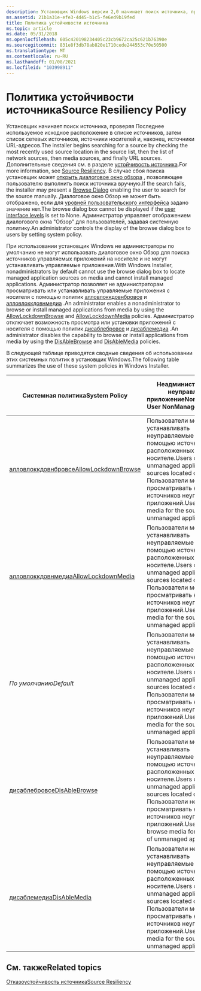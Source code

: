 ```yaml
---
description: Установщик Windows версии 2,0 начинает поиск источника, проверяя последнее использованное исходное расположение в списке источников, затем список сетевых источников, источники носителей и, наконец, источники URL-адресов.
ms.assetid: 21b1a31e-efe3-4d45-b1c5-fe6ed9b19fed
title: Политика устойчивости источника
ms.topic: article
ms.date: 05/31/2018
ms.openlocfilehash: 605c420198234405c23cb9672ca25c621b76390e
ms.sourcegitcommit: 831e8f3db78ab820e1710cede244553c70e50500
ms.translationtype: MT
ms.contentlocale: ru-RU
ms.lasthandoff: 01/08/2021
ms.locfileid: "103998911"
---
```

# <a name="source-resiliency-policy"></a><span data-ttu-id="b8963-103">Политика устойчивости источника</span><span class="sxs-lookup"><span data-stu-id="b8963-103">Source Resiliency Policy</span></span>

<span data-ttu-id="b8963-104">Установщик начинает поиск источника, проверяя Последнее используемое исходное расположение в списке источников, затем список сетевых источников, источники носителей и, наконец, источники URL-адресов.</span><span class="sxs-lookup"><span data-stu-id="b8963-104">The installer begins searching for a source by checking the most recently used source location in the source list, then the list of network sources, then media sources, and finally URL sources.</span></span> <span data-ttu-id="b8963-105">Дополнительные сведения см. в разделе [устойчивость источника](source-resiliency.md).</span><span class="sxs-lookup"><span data-stu-id="b8963-105">For more information, see [Source Resiliency](source-resiliency.md).</span></span> <span data-ttu-id="b8963-106">В случае сбоя поиска установщик может [открыть диалоговое окно обзора](browse-dialog.md) , позволяющее пользователю выполнить поиск источника вручную.</span><span class="sxs-lookup"><span data-stu-id="b8963-106">If the search fails, the installer may present a [Browse Dialog](browse-dialog.md) enabling the user to search for the source manually.</span></span> <span data-ttu-id="b8963-107">Диалоговое окно Обзор не может быть отображено, если для [уровней пользовательского интерфейса](user-interface-levels.md) задано значение нет.</span><span class="sxs-lookup"><span data-stu-id="b8963-107">The browse dialog box cannot be displayed if the [user interface levels](user-interface-levels.md) is set to None.</span></span> <span data-ttu-id="b8963-108">Администратор управляет отображением диалогового окна "Обзор" для пользователей, задавая системную политику.</span><span class="sxs-lookup"><span data-stu-id="b8963-108">An administrator controls the display of the browse dialog box to users by setting system policy.</span></span>

<span data-ttu-id="b8963-109">При использовании установщик Windows не администраторы по умолчанию не могут использовать диалоговое окно Обзор для поиска источников управляемых приложений на носителе и не могут устанавливать управляемые приложения.</span><span class="sxs-lookup"><span data-stu-id="b8963-109">With Windows Installer, nonadministrators by default cannot use the browse dialog box to locate managed application sources on media and cannot install managed applications.</span></span> <span data-ttu-id="b8963-110">Администратор позволяет не администраторам просматривать или устанавливать управляемые приложения с носителя с помощью политик [алловлоккдовнбровсе](allowlockdownbrowse.md) и [алловлоккдовнмедиа](allowlockdownmedia.md) .</span><span class="sxs-lookup"><span data-stu-id="b8963-110">An administrator enables a nonadministrator to browse or install managed applications from media by using the [AllowLockdownBrowse](allowlockdownbrowse.md) and [AllowLockdownMedia](allowlockdownmedia.md) policies.</span></span> <span data-ttu-id="b8963-111">Администратор отключает возможность просмотра или установки приложений с носителя с помощью политик [дисаблебровсе](disablebrowse.md) и [дисаблемедиа](disablemedia.md) .</span><span class="sxs-lookup"><span data-stu-id="b8963-111">An administrator disables the capability to browse or install applications from media by using the [DisAbleBrowse](disablebrowse.md) and [DisAbleMedia](disablemedia.md) policies.</span></span>

<span data-ttu-id="b8963-112">В следующей таблице приводятся сводные сведения об использовании этих системных политик в установщик Windows.</span><span class="sxs-lookup"><span data-stu-id="b8963-112">The following table summarizes the use of these system policies in Windows Installer.</span></span>



| <span data-ttu-id="b8963-113">Системная политика</span><span class="sxs-lookup"><span data-stu-id="b8963-113">System Policy</span></span>                                  | <span data-ttu-id="b8963-114">Неадминистраторское неуправляемое приложение</span><span class="sxs-lookup"><span data-stu-id="b8963-114">NonAdministrator User NonManaged Application</span></span>                                                                                                             | <span data-ttu-id="b8963-115">Управляемое пользователем приложение, не являющиеся администраторами</span><span class="sxs-lookup"><span data-stu-id="b8963-115">NonAdministrator User Managed Application</span></span>                                                                                                                 | <span data-ttu-id="b8963-116">Неуправляемое приложение, управляемое администратором</span><span class="sxs-lookup"><span data-stu-id="b8963-116">Administrator Managed Application NonManaged Application</span></span>                                                                                               |
|------------------------------------------------|----------------------------------------------------------------------------------------------------------------------------------------------------------|-----------------------------------------------------------------------------------------------------------------------------------------------------------|--------------------------------------------------------------------------------------------------------------------------------------------------------|
| [<span data-ttu-id="b8963-117">алловлоккдовнбровсе</span><span class="sxs-lookup"><span data-stu-id="b8963-117">AllowLockdownBrowse</span></span>](allowlockdownbrowse.md) | <span data-ttu-id="b8963-118">Пользователи могут устанавливать неуправляемые приложения с помощью источников, расположенных на носителе.</span><span class="sxs-lookup"><span data-stu-id="b8963-118">Users can install unmanaged applications using sources located on media.</span></span> <span data-ttu-id="b8963-119">Пользователи могут просматривать носители для источников неуправляемых приложений.</span><span class="sxs-lookup"><span data-stu-id="b8963-119">Users can browse media for the sources of unmanaged applications.</span></span><br/>    | <span data-ttu-id="b8963-120">Пользователи не могут устанавливать управляемые приложения с помощью источников, расположенных на носителе.</span><span class="sxs-lookup"><span data-stu-id="b8963-120">Users cannot install managed applications using sources located on media.</span></span> <span data-ttu-id="b8963-121">Пользователи могут просматривать носители для источников управляемых приложений.</span><span class="sxs-lookup"><span data-stu-id="b8963-121">Users can browse media for the sources of managed applications.</span></span><br/>      | <span data-ttu-id="b8963-122">Администраторы могут устанавливать приложения с помощью источников, расположенных на носителе.</span><span class="sxs-lookup"><span data-stu-id="b8963-122">Administrators can install applications using sources located on media.</span></span> <span data-ttu-id="b8963-123">Администраторы могут просматривать носители для источников приложений.</span><span class="sxs-lookup"><span data-stu-id="b8963-123">Administrators can browse media for the sources of applications.</span></span><br/>    |
| [<span data-ttu-id="b8963-124">алловлоккдовнмедиа</span><span class="sxs-lookup"><span data-stu-id="b8963-124">AllowLockdownMedia</span></span>](allowlockdownmedia.md)   | <span data-ttu-id="b8963-125">Пользователи могут устанавливать неуправляемые приложения с помощью источников, расположенных на носителе.</span><span class="sxs-lookup"><span data-stu-id="b8963-125">Users can install unmanaged applications using sources located on media.</span></span> <span data-ttu-id="b8963-126">Пользователи могут просматривать носители для источников неуправляемых приложений.</span><span class="sxs-lookup"><span data-stu-id="b8963-126">Users can browse media for the sources of unmanaged applications.</span></span><br/>    | <span data-ttu-id="b8963-127">Пользователи могут устанавливать управляемые приложения с помощью источников, расположенных на носителе.</span><span class="sxs-lookup"><span data-stu-id="b8963-127">Users can install managed applications using sources located on media.</span></span> <span data-ttu-id="b8963-128">Пользователи не могут просматривать носители для источников управляемых приложений.</span><span class="sxs-lookup"><span data-stu-id="b8963-128">Users cannot browse media for the sources of managed applications.</span></span><br/>      | <span data-ttu-id="b8963-129">Администраторы могут устанавливать приложения с помощью источников, расположенных на носителе.</span><span class="sxs-lookup"><span data-stu-id="b8963-129">Administrators can install applications using sources located on media.</span></span> <span data-ttu-id="b8963-130">Администраторы могут просматривать носители для источников приложений.</span><span class="sxs-lookup"><span data-stu-id="b8963-130">Administrators can browse media for the sources of applications.</span></span><br/>    |
| <span data-ttu-id="b8963-131">*По умолчанию*</span><span class="sxs-lookup"><span data-stu-id="b8963-131">*Default*</span></span>                                      | <span data-ttu-id="b8963-132">Пользователи могут устанавливать неуправляемые приложения с помощью источников, расположенных на носителе.</span><span class="sxs-lookup"><span data-stu-id="b8963-132">Users can install unmanaged applications using sources located on media.</span></span> <span data-ttu-id="b8963-133">Пользователи могут просматривать носители для источников неуправляемых приложений.</span><span class="sxs-lookup"><span data-stu-id="b8963-133">Users can browse media for the sources of unmanaged applications.</span></span><br/>    | <span data-ttu-id="b8963-134">Пользователи не могут устанавливать управляемые приложения с помощью источников, расположенных на носителе.</span><span class="sxs-lookup"><span data-stu-id="b8963-134">Users cannot install managed applications using sources located on media.</span></span> <span data-ttu-id="b8963-135">Пользователи не могут просматривать носители для источников управляемых приложений.</span><span class="sxs-lookup"><span data-stu-id="b8963-135">Users cannot browse media for the sources of managed applications.</span></span><br/>   | <span data-ttu-id="b8963-136">Администраторы могут устанавливать приложения с помощью источников, расположенных на носителе.</span><span class="sxs-lookup"><span data-stu-id="b8963-136">Administrators can install applications using sources located on media.</span></span> <span data-ttu-id="b8963-137">Администраторы могут просматривать носители для источников приложений.</span><span class="sxs-lookup"><span data-stu-id="b8963-137">Administrators can browse media for the sources of applications.</span></span><br/>    |
| [<span data-ttu-id="b8963-138">дисаблебровсе</span><span class="sxs-lookup"><span data-stu-id="b8963-138">DisAbleBrowse</span></span>](disablebrowse.md)             | <span data-ttu-id="b8963-139">Пользователи могут устанавливать неуправляемые приложения с помощью источников, расположенных на носителе.</span><span class="sxs-lookup"><span data-stu-id="b8963-139">Users can install unmanaged applications using sources located on media.</span></span> <span data-ttu-id="b8963-140">Пользователи не могут просматривать носители для источников неуправляемых приложений.</span><span class="sxs-lookup"><span data-stu-id="b8963-140">Users cannot browse media for the sources of unmanaged applications.</span></span><br/> | <span data-ttu-id="b8963-141">Пользователи не могут устанавливать управляемые приложения с помощью источников, расположенных на носителе.</span><span class="sxs-lookup"><span data-stu-id="b8963-141">Users cannot install managed applications using sources located on media.</span></span> <span data-ttu-id="b8963-142">Пользователи не могут просматривать носители для источников управляемых приложений.</span><span class="sxs-lookup"><span data-stu-id="b8963-142">Users cannot browse media for the sources of managed applications.</span></span> <span data-ttu-id="b8963-143">.</span><span class="sxs-lookup"><span data-stu-id="b8963-143">.</span></span><br/> | <span data-ttu-id="b8963-144">Администраторы могут устанавливать приложения с помощью источников, расположенных на носителе.</span><span class="sxs-lookup"><span data-stu-id="b8963-144">Administrators can install applications using sources located on media.</span></span> <span data-ttu-id="b8963-145">Администраторы не могут просматривать файлы мультимедиа для источников приложений.</span><span class="sxs-lookup"><span data-stu-id="b8963-145">Administrators cannot browse media for the sources of applications.</span></span><br/> |
| [<span data-ttu-id="b8963-146">дисаблемедиа</span><span class="sxs-lookup"><span data-stu-id="b8963-146">DisAbleMedia</span></span>](disablemedia.md)               | <span data-ttu-id="b8963-147">Пользователи не могут устанавливать неуправляемые приложения с помощью источников, расположенных на носителе.</span><span class="sxs-lookup"><span data-stu-id="b8963-147">Users cannot install unmanaged applications using sources located on media.</span></span> <span data-ttu-id="b8963-148">Пользователи могут просматривать носители для источников неуправляемых приложений.</span><span class="sxs-lookup"><span data-stu-id="b8963-148">Users can browse media for the sources of unmanaged applications.</span></span><br/> | <span data-ttu-id="b8963-149">Пользователи не могут устанавливать управляемые приложения с помощью источников, расположенных на носителе.</span><span class="sxs-lookup"><span data-stu-id="b8963-149">Users cannot install managed applications using sources located on media.</span></span> <span data-ttu-id="b8963-150">Пользователи не могут просматривать носители для источников управляемых приложений.</span><span class="sxs-lookup"><span data-stu-id="b8963-150">Users cannot browse media for the sources of managed applications.</span></span><br/>   | <span data-ttu-id="b8963-151">Администраторы не могут устанавливать приложения с помощью источников, расположенных на носителе.</span><span class="sxs-lookup"><span data-stu-id="b8963-151">Administrators cannot install applications using sources located on media.</span></span> <span data-ttu-id="b8963-152">Администраторы могут просматривать носители для источников приложений.</span><span class="sxs-lookup"><span data-stu-id="b8963-152">Administrators can browse media for the sources of applications.</span></span><br/> |



 

## <a name="related-topics"></a><span data-ttu-id="b8963-153">См. также</span><span class="sxs-lookup"><span data-stu-id="b8963-153">Related topics</span></span>

<dl> <dt>

[<span data-ttu-id="b8963-154">Отказоустойчивость источника</span><span class="sxs-lookup"><span data-stu-id="b8963-154">Source Resiliency</span></span>](source-resiliency.md)
</dt> </dl>

 

 




